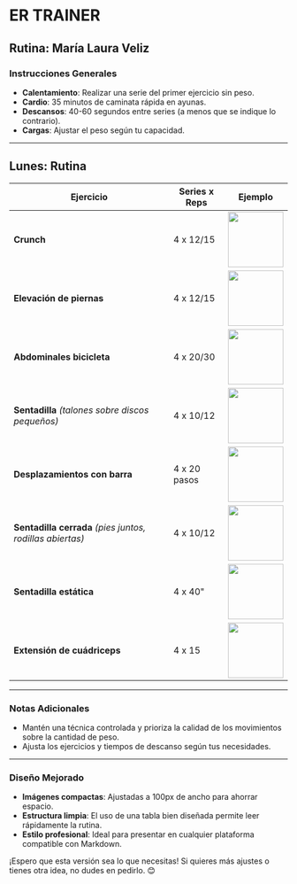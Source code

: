 # **ER TRAINER**

## **Rutina: María Laura Veliz**

### **Instrucciones Generales**
- **Calentamiento**: Realizar una serie del primer ejercicio sin peso.
- **Cardio**: 35 minutos de caminata rápida en ayunas.
- **Descansos**: 40-60 segundos entre series (a menos que se indique lo contrario).
- **Cargas**: Ajustar el peso según tu capacidad.

---

## **Lunes: Rutina**

| **Ejercicio**                     | **Series x Reps** | **Ejemplo**                                                                                       |
|------------------------------------|-------------------|---------------------------------------------------------------------------------------------------|
| **Crunch**                         | 4 x 12/15         | <img src="https://github.com/user-attachments/assets/04abcd6b-cef3-4a8c-812a-d1890337f5ef" width="100px" /> |
| **Elevación de piernas**           | 4 x 12/15         | <img src="https://github.com/user-attachments/assets/e75d69d7-bfcc-46a0-95bd-f3f73de490f1" width="100px" /> |
| **Abdominales bicicleta**          | 4 x 20/30         | <img src="https://github.com/user-attachments/assets/11d8bce9-16c8-408e-b428-31d2d127f5e8" width="100px" /> |
| **Sentadilla** *(talones sobre discos pequeños)* | 4 x 10/12         | <img src="https://github.com/user-attachments/assets/4f807525-ad61-4260-8126-1722eb2c5d09" width="100px" /> |
| **Desplazamientos con barra**      | 4 x 20 pasos      | <img src="https://github.com/user-attachments/assets/a1c61600-4d4d-4d42-b353-97df4d028dda" width="100px" /> |
| **Sentadilla cerrada** *(pies juntos, rodillas abiertas)* | 4 x 10/12         | <img src="https://github.com/user-attachments/assets/d4a89f36-8fc8-41b9-b235-9b3e117af132" width="100px" /> |
| **Sentadilla estática**            | 4 x 40"           | <img src="https://github.com/user-attachments/assets/f69df989-c11f-49d4-9374-74f12737bf38" width="100px" /> |
| **Extensión de cuádriceps**        | 4 x 15            | <img src="https://github.com/user-attachments/assets/013d91f8-1a39-49f1-83dd-9cee5d3ce414" width="100px" /> |

---

### **Notas Adicionales**
- Mantén una técnica controlada y prioriza la calidad de los movimientos sobre la cantidad de peso.
- Ajusta los ejercicios y tiempos de descanso según tus necesidades.

---

### **Diseño Mejorado**
- **Imágenes compactas**: Ajustadas a 100px de ancho para ahorrar espacio.
- **Estructura limpia**: El uso de una tabla bien diseñada permite leer rápidamente la rutina.
- **Estilo profesional**: Ideal para presentar en cualquier plataforma compatible con Markdown.

¡Espero que esta versión sea lo que necesitas! Si quieres más ajustes o tienes otra idea, no dudes en pedirlo. 😊
